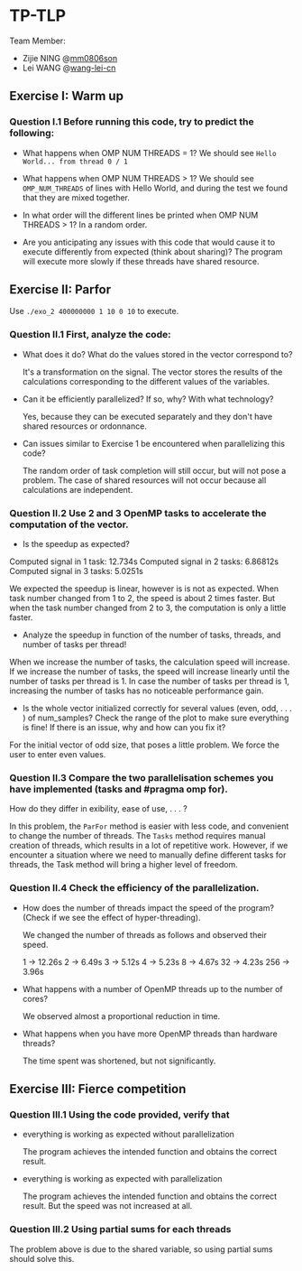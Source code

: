 # TP-TLP

Team Member:

- Zijie NING @[mm0806son](https://github.com/mm0806son)
- Lei WANG @[wang-lei-cn](https://github.com/wang-lei-cn)

## Exercise I: Warm up

### Question I.1 Before running this code, try to predict the following:

- What happens when OMP NUM THREADS = 1?
  We should see `Hello World... from thread 0 / 1`

- What happens when OMP NUM THREADS > 1?
  We should see `OMP_NUM_THREADS` of lines with Hello World, and during the test we found that they are mixed together.

- In what order will the different lines be printed when OMP NUM THREADS > 1?
  In a random order.

- Are you anticipating any issues with this code that would cause it to execute differently from expected (think about sharing)?
  The program will execute more slowly if these threads have shared resource.

## Exercise II: Parfor

Use `./exo_2 400000000 1 10 0 10` to execute.

### Question II.1 First, analyze the code:

- What does it do? What do the values stored in the vector correspond to?

  It's a transformation on the signal. The vector stores the results of the calculations corresponding to the different values of the variables.

- Can it be efficiently parallelized? If so, why? With what technology?

  Yes, because they can be executed separately and they don't have shared resources or ordonnance.

- Can issues similar to Exercise 1 be encountered when parallelizing this code?

  The random order of task completion will still occur, but will not pose a problem. The case of shared resources will not occur because all calculations are independent.

### Question II.2 Use 2 and 3 OpenMP tasks to accelerate the computation of the vector.

- Is the speedup as expected?

Computed signal in 1 task: 12.734s
Computed signal in 2 tasks: 6.86812s
Computed signal in 3 tasks: 5.0251s

We expected the speedup is linear, however is is not as expected. When task number changed from 1 to 2, the speed is about 2 times faster. But when the task number changed from 2 to 3, the computation is only a little faster.

- Analyze the speedup in function of the number of tasks, threads, and number of tasks per thread!

When we increase the number of tasks, the calculation speed will increase. 
If we increase the number of tasks, the speed will increase linearly until the number of tasks per thread is 1. In case the number of tasks per thread is 1, increasing the number of tasks has no noticeable performance gain.

- Is the whole vector initialized correctly for several values (even, odd, . . . ) of num_samples? Check the range of the plot to make sure everything is fine! If there is an issue, why and how can you fix it?

For the initial vector of odd size, that poses a little problem. We force the user to enter even values.


### Question II.3 Compare the two parallelisation schemes you have implemented (tasks and #pragma omp for).

How do they differ in exibility, ease of use, . . . ?

In this problem, the `ParFor` method is easier with less code, and convenient to change the number of threads. The `Tasks` method requires manual creation of threads, which results in a lot of repetitive work. However, if we encounter a situation where we need to manually define different tasks for threads, the Task method will bring a higher level of freedom.



### Question II.4 Check the efficiency of the parallelization.

- How does the number of threads impact the speed of the program? (Check if we see the effect of hyper-threading).

  We changed the number of threads as follows and observed their speed.

  1 -> 12.26s
  2 -> 6.49s
  3 -> 5.12s
  4 -> 5.23s
  8 -> 4.67s
  32 -> 4.23s
  256 -> 3.96s

- What happens with a number of OpenMP threads up to the number of cores?

  We observed almost a proportional reduction in time.

- What happens when you have more OpenMP threads than hardware threads?

  The time spent was shortened, but not significantly.

## Exercise III: Fierce competition

### Question III.1 Using the code provided, verify that

- everything is working as expected without parallelization

  The program achieves the intended function and obtains the correct result.

- everything is working as expected with parallelization

  The program achieves the intended function and obtains the correct result. But the speed was not increased at all. 

### Question III.2 Using partial sums for each threads

The problem above is due to the shared variable, so using partial sums should solve this.